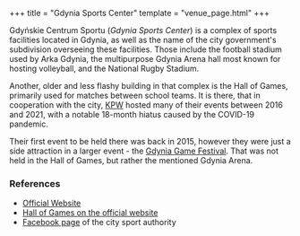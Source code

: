 +++
title = "Gdynia Sports Center"
template = "venue_page.html"
+++

Gdyńskie Centrum Sportu (_Gdynia Sports Center_) is a complex of sports facilities located in Gdynia, as well as the name of the city government's subdivision overseeing these facilities. Those include the football stadium used by Arka Gdynia, the multipurpose Gdynia Arena hall most known for hosting volleyball, and the National Rugby Stadium.

Another, older and less flashy building in that complex is the Hall of Games, primarily used for matches between school teams. It is there, that in cooperation with the city, [KPW](@/o/kpw.md) hosted many of their events between 2016 and 2021, with a notable 18-month hiatus caused by the COVID-19 pandemic. 

Their first event to be held there was back in 2015, however they were just a side attraction in a larger event - the [Gdynia Game Festival](@/e/kpw/2015-12-11-kpw-at-gdynia-game-festival-day-1.md). That was not held in the Hall of Games, but rather the mentioned Gdynia Arena.

### References

* [Official Website](https://gdyniasport.pl/pl)
* [Hall of Games on the official website](https://gdyniasport.pl/pl/obiekty/hala-gier)
* [Facebook page](https://www.facebook.com/gdyniasport/) of the city sport authority
